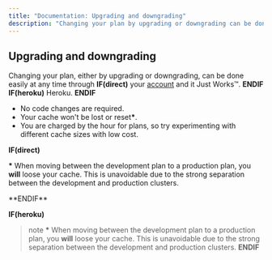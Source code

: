 ```yaml
---
title: "Documentation: Upgrading and downgrading"
description: "Changing your plan by upgrading or downgrading can be done through your account."
---
```


## Upgrading and downgrading

Changing your plan, either by upgrading or downgrading, can be done easily at
any time through
**IF(direct)**
your [account](https://www.memcachier.com/caches) and it Just Works™.
**ENDIF**
**IF(heroku)**
Heroku.
**ENDIF**

  - No code changes are required.
  - Your cache won't be lost or reset<strong>*</strong>.
  - You are charged by the hour for plans, so try experimenting with
    different cache sizes with low cost.

**IF(direct)**
<p class="alert alert-info">
<strong>*</strong> When moving between the development plan to a
production plan, you <strong>will</strong> loose your cache. This is
unavoidable due to the strong separation between the development and
production clusters.
</p>
**ENDIF**

**IF(heroku)**
>note
><strong>*</strong> When moving between the development plan to a
>production plan, you __will__ loose your cache. This is unavoidable
>due to the strong separation between the development and production
>clusters.
**ENDIF**
